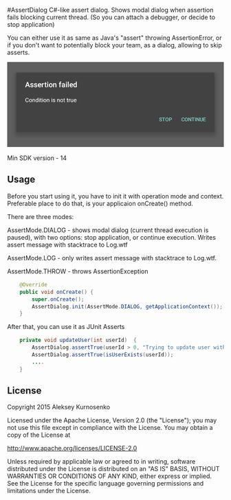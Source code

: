 #AssertDialog
C#-like assert dialog. Shows modal dialog when assertion fails blocking current thread. (So you can attach a debugger, or decide to stop application)

You can either use it as same as Java's "assert" throwing AssertionError, or if you don't want to potentially block your team, as a dialog, allowing to skip asserts.

![](misc/assert.png)

Min SDK version - 14

Usage
-----

Before you start using it, you have to init it with operation mode and context. Preferable place to do that, is your applicaion onCreate() method.

There are three modes:

AssertMode.DIALOG - shows modal dialog (current thread execution is paused), with two options: stop application, or continue execution. Writes assert message with stacktrace to Log.wtf

AssertMode.LOG - only writes assert message with stacktrace to Log.wtf.

AssertMode.THROW - throws AssertionException 

```java
    @Override
    public void onCreate() {
        super.onCreate();
        AssertDialog.init(AssertMode.DIALOG, getApplicationContext());
    }
```

After that, you can use it as JUnit Asserts
```java
    private void updateUser(int userId)  {
        AssertDialog.assertTrue(userId > 0, "Trying to update user with id <= 0");
        AssertDialog.assertTrue(isUserExists(userId));
        ....
    }
```

License
-------

Copyright 2015 Aleksey Kurnosenko

Licensed under the Apache License, Version 2.0 (the "License");
you may not use this file except in compliance with the License.
You may obtain a copy of the License at

   http://www.apache.org/licenses/LICENSE-2.0

Unless required by applicable law or agreed to in writing, software
distributed under the License is distributed on an "AS IS" BASIS,
WITHOUT WARRANTIES OR CONDITIONS OF ANY KIND, either express or implied.
See the License for the specific language governing permissions and
limitations under the License.
